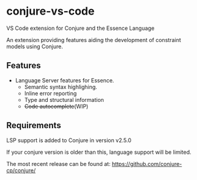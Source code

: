 
# conjure-vs-code

VS Code extension for Conjure and the Essence Language

An extension providing features aiding the development of constraint models using Conjure. 

## Features

* Language Server features for Essence.
    * Semantic syntax highlighing.
    * Inline error reporting
    * Type and structural information
    * ~~Code autocomplete~~(WIP)


## Requirements

LSP support is added to Conjure in version v2.5.0

If your conjure version is older than this, language support will be limited.

The most recent release can be found at: https://github.com/conjure-cp/conjure/
